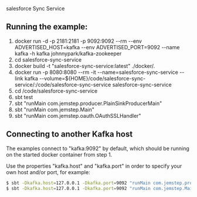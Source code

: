 salesforce Sync Service

## Running the example:

1. docker run -d -p 2181:2181 -p 9092:9092 --rm --env ADVERTISED_HOST=kafka --env ADVERTISED_PORT=9092 --name kafka -h kafka johnnypark/kafka-zookeeper
2. cd salesforce-sync-service
3. docker build -t "salesforce-sync-service:latest" ./docker/.
4. docker run -p 8080:8080 --rm -it --name=salesforce-sync-service --link kafka --volume=${HOME}/code/salesforce-sync-service/:/code/salesforce-sync-service salesforce-sync-service
5. cd /code/salesforce-sync-service
6. sbt test
7. sbt "runMain com.jemstep.producer.PlainSinkProducerMain"
8. sbt "runMain com.jemstep.Main"
9. sbt "runMain com.jemstep.oauth.OAuthSSLHandler"

## Connecting to another Kafka host

The examples connect to "kafka:9092" by default, which should be running on the started docker container from step 1.

Use the properties "kafka.host" and "kafka.port" in order to specify your own host and/or port, for example:

```bash
$ sbt -Dkafka.host=127.0.0.1 -Dkafka.port=9092 "runMain com.jemstep.producer.PlainSinkProducerMain"
$ sbt -Dkafka.host=127.0.0.1 -Dkafka.port=9092 "runMain com.jemstep.Main"
```